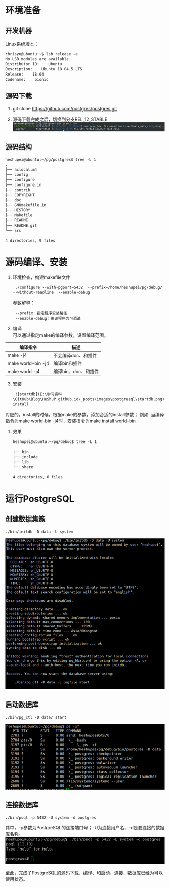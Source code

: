 # 环境准备

## 开发机器

Linux系统版本：  

```shell
chrisyu@ubuntu:~$ lsb_release -a
No LSB modules are available.
Distributor ID:    Ubuntu
Description:    Ubuntu 18.04.5 LTS
Release:    18.04
Codename:    bionic
```

## 源码下载

1. git clone https://github.com/postgres/postgres.git  

2. 源码下载完成之后，切换到分支REL_12_STABLE  
   ![切换分支](https://github.com/HeShuP/HeShuP.github.io/raw/gh-pages/_posts/images/postgresql/branch.png)

## 源码结构

```shell
heshupei@ubuntu:~/pg/postgres$ tree -L 1
.
├── aclocal.m4
├── config
├── configure
├── configure.in
├── contrib
├── COPYRIGHT
├── doc
├── GNUmakefile.in
├── HISTORY
├── Makefile
├── README
├── README.git
└── src

4 directories, 9 files
```

# 源码编译、安装

1. 环境检查，构建makefile文件  
   
        ./configure --with-pgport=5432  --prefix=/home/heshupei/pg/debug/  --without-readline  --enable-debug  
   
    参数解释：  
   
        --prefix：指定程序安装路径  
        --enable-debug：编译程序为可调试  

2. 编译  
   可以通过指定make的编译参数，设置编译范围。

| 编译指令               | 描述            |
| ------------------ | ------------- |
| make -j4           | 不会编译doc、和插件   |
| make world-bin -j4 | 编译bin和插件      |
| make world -j4     | 编译bin、doc、和插件 |

3. 安装  
   
        ![startdb](E:\学习资料\GitHub\Blog\HeShuP.github.io\_posts\images\postgresql\startdb.png)make install 

对应的，install的时候，根据make的参数，添加合适的install参数；
例如: 当编译指令为make world-bin -j4时，安装指令为make install world-bin

1. 效果  
   
   ```shell
   heshupei@ubuntu:~/pg/debug$ tree -L 1
   .
   ├── bin
   ├── include
   ├── lib
   └── share
   
   4 directories, 0 files
   ```

# 运行PostgreSQL

## 创建数据集簇

```shell
./bin/initdb -D data -U system  
```

![initdb](https://raw.githubusercontent.com/HeShuP/HeShuP.github.io/gh-pages/_posts/images/postgresql/initdb.png) 

## 启动数据库

```shell
./bin/pg_ctl -D data/ start  
```

![startdb](https://raw.githubusercontent.com/HeShuP/HeShuP.github.io/gh-pages/_posts/images/postgresql/startdb.png)

## 连接数据库

```shell
./bin/psql -p 5432 -U system -d postgres  
```

其中，-p参数为PostgreSQL的连接端口号；-U为连接用户名，-d是要连接的数据库名称。  
![psql](https://github.com/HeShuP/HeShuP.github.io/raw/gh-pages/_posts/images/postgresql/psql.png)   

至此，完成了PostgreSQL的源码下载、编译、和启动、连接，数据库已经为可以使用状态。